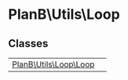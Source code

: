 
                                                                                                                                            
    
# PlanB\Utils\Loop



## Classes
| | |
| --- | --- |
| [PlanB\Utils\Loop\Loop](../../PlanB/Utils/Loop/Loop.md) |  |






                                                                                                                                                                                                                                                                                                                                                                                                            
    
                                                                                                                                                                                                                                                                             
                